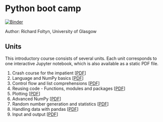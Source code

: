 # Python boot camp
[![Binder](https://mybinder.org/badge_logo.svg)](https://mybinder.org/v2/gh/richardfoltyn/python-statistics/main?filepath=index.ipynb)

Author: Richard Foltyn, University of Glasgow

## Units

This introductory course consists of several units. Each unit corresponds
to one interactive Jupyter notebook, which is also available
as a static PDF file.

1.  Crash course for the impatient [[PDF](latex/unit1.pdf)]
2.  Language and NumPy basics [[PDF](latex/unit2.pdf)]
3.  Control flow and list comprehensions [[PDF](latex/unit3.pdf)]
4.  Reusing code - Functions, modules and packages [[PDF](latex/unit4.pdf)]
5.  Plotting [[PDF](latex/unit5.pdf)]
6.  Advanced NumPy [[PDF](latex/unit6.pdf)]
7.  Random number generation and statistics [[PDF](latex/unit7.pdf)]
8.  Handling data with pandas [[PDF](latex/unit8.pdf)]
9.  Input and output [[PDF](latex/unit9.pdf)]